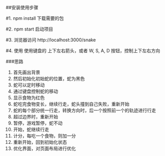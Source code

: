 ##安装使用步骤

#1. npm install 
    下载需要的包

#2. npm start
    启动项目

#3. 浏览器访问 
    http://localhost:3000/snake

#4. 使用
    使用键盘的 上下左右箭头，或者  W, S, A, D 按钮，控制上下左右方向


###思路
1. 首先画出背景
2. 然后初始化初始蛇的位置，蛇为黑色
3. 蛇可以定时移动
4. 通过键盘控制蛇的移动
5. 显示食物为红色
6. 蛇吃完食物变长，继续行走，蛇头撞到自己失败，重新开始
7. 蛇的每个部分统一行走，转换方向时，后一个按照前一个的轨迹进行行走
8. 超过边界时，重新开始
9. 暂停，游戏暂停，蛇不动
10. 开始，蛇继续行走
11. 计分，每吃一个食物，则加一分
12. 重新开始，回到初始化状态
13. 优化界面，对页面布局进行优化